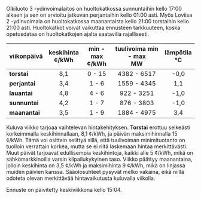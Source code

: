 Olkiluoto 3 -ydinvoimalaitos on huoltokatkossa sunnuntaihin kello 17:00 alkaen ja sen on arvioitu jatkuvan perjantaihin kello 01:00 asti. Myös Loviisa 2 -ydinvoimala on huoltokatkossa maanantaista kello 21:00 torstaihin kello 21:00 asti. Huoltokatkot voivat vaikuttaa ennusteen tarkkuuteen, koska opetusdataa on huoltokatkojen ajalta saatavilla rajallisesti.

| viikonpäivä  | keskihinta<br>¢/kWh | min - max<br>¢/kWh | tuulivoima min - max<br>MW | lämpötila<br>°C |
|:-------------|:----------------:|:----------------:|:-------------:|:-------------:|
| **torstai**  |       8,1        |       0 - 15     |   4382 - 6517 |      -0,0     |
| **perjantai**|       3,4        |       1 - 6      |   1559 - 4345 |      1,1      |
| **lauantai** |       4,8        |       4 - 6      |    922 - 3251 |     -1,0      |
| **sunnuntai**|       4,2        |       1 - 7      |    876 - 3803 |     -1,0      |
| **maanantai**|       3,5        |       1 - 9      |   1884 - 4975 |      3,4      |

Kuluva viikko tarjoaa vaihtelevan hintakehityksen. **Torstai** erottuu selkeästi korkeimmalla keskihinnallaan, 8,1 ¢/kWh, ja päivän maksimihinnalla 15 ¢/kWh. Tämä voi osittain selittyä sillä, että tuulivoiman minimituotanto on tuolloin verrattain korkea, mutta se ei riitä laskemaan hintaa merkittävästi. Muut päivät tarjoavat edullisempia keskihintoja, kaikki alle 5 ¢/kWh, mikä on sähkömarkkinoilla varsin kilpailukykyinen taso. Viikko päättyy maanantaina, jolloin keskihinta on 3,5 ¢/kWh ja maksimihinta 9 ¢/kWh, mikä on linjassa muiden päivien kanssa. Sääolosuhteet pysyvät melko vakaina, eikä niillä odoteta olevan merkittävää hintavaikutusta kuluvalla viikolla.

Ennuste on päivitetty keskiviikkona kello 15:04.